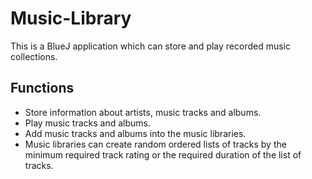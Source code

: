 # Music-Library

This is a BlueJ application which can store and play recorded music collections.

Functions
--------------------------------------------------------------------------------------------------------------------------

- Store information about artists, music tracks and albums.
- Play music tracks and albums.
- Add music tracks and albums into the music libraries.
- Music libraries can create random ordered lists of tracks by the minimum required track rating or the required duration of the  list of tracks.


